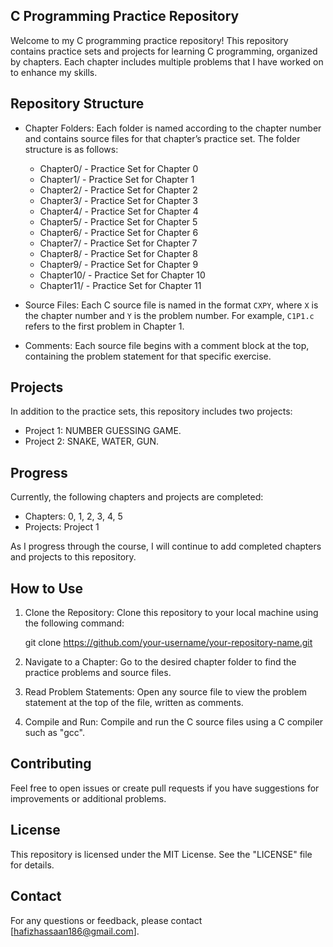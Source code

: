 
## C Programming Practice Repository

Welcome to my C programming practice repository! This repository contains practice sets and projects for learning C programming, organized by chapters. Each chapter includes multiple problems that I have worked on to enhance my skills.

## Repository Structure

- Chapter Folders: Each folder is named according to the chapter number and contains source files for that chapter’s practice set. The folder structure is as follows:
  - Chapter0/ - Practice Set for Chapter 0
  - Chapter1/ - Practice Set for Chapter 1
  - Chapter2/ - Practice Set for Chapter 2
  - Chapter3/ - Practice Set for Chapter 3
  - Chapter4/ - Practice Set for Chapter 4
  - Chapter5/ - Practice Set for Chapter 5
  - Chapter6/ - Practice Set for Chapter 6
  - Chapter7/ - Practice Set for Chapter 7
  - Chapter8/ - Practice Set for Chapter 8
  - Chapter9/ - Practice Set for Chapter 9
  - Chapter10/ - Practice Set for Chapter 10
  - Chapter11/ - Practice Set for Chapter 11

- Source Files: Each C source file is named in the format `CXPY`, where `X` is the chapter number and `Y` is the problem number. For example, `C1P1.c` refers to the first problem in Chapter 1.

- Comments: Each source file begins with a comment block at the top, containing the problem statement for that specific exercise.

## Projects

In addition to the practice sets, this repository includes two projects:
- Project 1: NUMBER GUESSING GAME.
- Project 2: SNAKE, WATER, GUN.

## Progress

Currently, the following chapters and projects are completed:
- Chapters: 0, 1, 2, 3, 4, 5
- Projects: Project 1

As I progress through the course, I will continue to add completed chapters and projects to this repository.

## How to Use

1. Clone the Repository: Clone this repository to your local machine using the following command:
   
   git clone https://github.com/your-username/your-repository-name.git

  
2. Navigate to a Chapter: Go to the desired chapter folder to find the practice problems and source files.

3. Read Problem Statements: Open any source file to view the problem statement at the top of the file, written as comments.

4. Compile and Run: Compile and run the C source files using a C compiler such as "gcc".

## Contributing

Feel free to open issues or create pull requests if you have suggestions for improvements or additional problems.

## License

This repository is licensed under the MIT License. See the "LICENSE" file for details.

## Contact

For any questions or feedback, please contact [hafizhassaan186@gmail.com].
